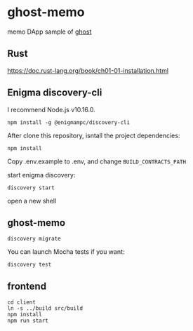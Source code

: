 # ghost-memo
memo DApp sample of [ghost](https://github.com/vitocchi/ghost)

## Rust

https://doc.rust-lang.org/book/ch01-01-installation.html

## Enigma discovery-cli

I recommend Node.js v10.16.0.

`npm install -g @enigmampc/discovery-cli`

After clone this repository, isntall the project dependencies:

```
npm install
```

Copy .env.example to .env, and change `BUILD_CONTRACTS_PATH` 

start enigma discovery:

```
discovery start
```

open a new shell

## ghost-memo

```
discovery migrate
```

You can launch Mocha tests if you want:

```
discovery test
```

## frontend

```
cd client
ln -s ../build src/build
npm install
npm run start
```
